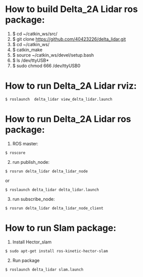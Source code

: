 # How to build Delta_2A Lidar ros package:
1) $ cd ~/catkin_ws/src/
2) $ git clone https://github.com/40423226/delta_lidar.git
3) $ cd ~/catkin_ws/
4) $ catkin_make
5) $ source ~/catkin_ws/devel/setup.bash
5) $ ls /dev/ttyUSB*
3) $ sudo chmod 666 /dev/ttyUSB0

# How to run Delta_2A Lidar rviz:
```
$ roslaunch  delta_lidar view_delta_lidar.launch
```

# How to run Delta_2A Lidar ros package:
1) ROS master:
```
$ roscore
```
2) run publish_node:
```
$ rosrun delta_lidar delta_lidar_node
```
 or
```
$ roslaunch delta_lidar delta_lidar.launch
```
3) run subscribe_node:
```
$ rosrun delta_lidar delta_lidar_node_client
```

# How to run Slam package:
1) Install Hector_slam
```
$ sudo apt-get install ros-kinetic-hector-slam
```
2) Run package
```
$ roslaunch delta_lidar slam.launch
```
